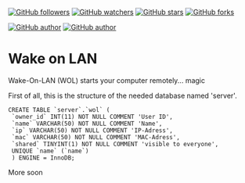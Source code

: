 [![GitHub followers](https://img.shields.io/github/followers/peterbrain.svg?style=social&label=Follow)](https://github.com/peterbrain)
[![GitHub watchers](https://img.shields.io/github/watchers/peterbrain/wake-on-lan.svg?style=social&label=Watch)](https://github.com/peterbrain/scripts)
[![GitHub stars](https://img.shields.io/github/stars/peterbrain/wake-on-lan.svg?style=social&label=Star)]()
[![GitHub forks](https://img.shields.io/github/forks/peterbrain/wake-on-lan.svg?style=social&label=Fork)]()

[![GitHub author](https://img.shields.io/badge/Author-PeterBrain-3BCDD6.svg)](http://peterbrain.github.io)
[![GitHub author](https://img.shields.io/badge/language-PHP-8892BF.svg)]()

# Wake on LAN
Wake-On-LAN (WOL) starts your computer remotely... magic

 First of all, this is the structure of the needed database named 'server'.
````
CREATE TABLE `server`.`wol` (
 `owner_id` INT(11) NOT NULL COMMENT 'User ID',
 `name` VARCHAR(50) NOT NULL COMMENT 'Name',
 `ip` VARCHAR(50) NOT NULL COMMENT 'IP-Adress',
 `mac` VARCHAR(50) NOT NULL COMMENT 'MAC-Adress',
 `shared` TINYINT(1) NOT NULL COMMENT 'visible to everyone',
 UNIQUE `name` (`name`)
 ) ENGINE = InnoDB;
````

More soon
